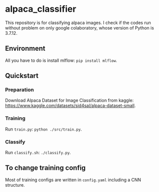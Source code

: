 # alpaca_classifier
This repository is for classifying alpaca images. I check if the codes run without problem on only google colaboratory, whose version of Python is 3.7.12.

## Environment
All you have to do is install mlflow: `pip install mlflow`.

## Quickstart
### Preparation
Download Alpaca Dataset for Image Classification from kaggle: https://www.kaggle.com/datasets/sid4sal/alpaca-dataset-small.

### Training
Run `train.py`: `python ./src/train.py`.

### Classify
Run `classify.sh`: `./classify.py`.

## To change training config
Most of training configs are written in `config.yaml` including a CNN structure.
